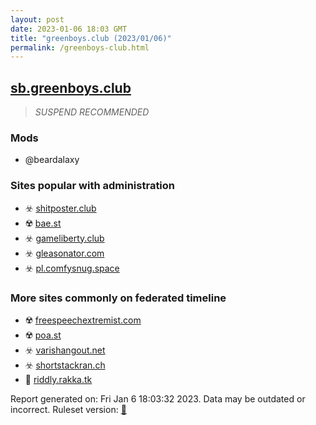 ```yaml
---
layout: post
date: 2023-01-06 18:03 GMT
title: "greenboys.club (2023/01/06)"
permalink: /greenboys-club.html
---
```



## [sb.greenboys.club](https://sb.greenboys.club)

> *SUSPEND RECOMMENDED*

### Mods
 * @beardalaxy

### Sites popular with administration

* ☣️ [shitposter.club](/shitposter-club.html)
* ☢️ [bae.st](/bae-st.html)
* ☣️ [gameliberty.club](/gameliberty-club.html)
* ☣️ [gleasonator.com](/gleasonator-com.html)
* ☣️ [pl.comfysnug.space](/pl-comfysnug-space.html)

### More sites commonly on federated timeline

* ☢️ [freespeechextremist.com](/freespeechextremist-com.html)
* ☢️ [poa.st](/poa-st.html)
* ☣️ [varishangout.net](/varishangout-net.html)
* ☣️ [shortstackran.ch](/shortstackran-ch.html)
* 🐘 [riddly.rakka.tk](/riddly-rakka-tk.html)

Report generated on: Fri Jan  6 18:03:32 2023. Data may be outdated or incorrect.
Ruleset version: [🏀](/version-basketball)
